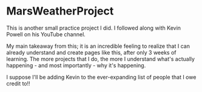 # MarsWeatherProject

This is another small practice project I did.  I followed along with Kevin Powell on his YouTube channel.

My main takeaway from this; it is an incredible feeling to realize that I can already understand and create pages like this, after only 3 weeks of learning.  The more projects that I do, the more I understand what's actually happening - and most importantly - why it's happening.

I suppose I'll be adding Kevin to the ever-expanding list of people that I owe credit to!!  
